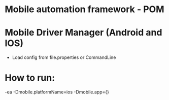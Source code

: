 # Mobile automation framework - POM 

# Mobile Driver Manager (Android and IOS)

- Load config from file.properties or CommandLine
# How to run: 
-ea -Dmobile.platformName=ios -Dmobile.app={}
